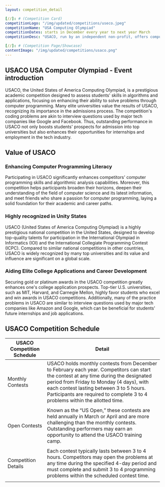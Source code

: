 ```yaml
---
layout: competition_detail

[//]: # (Competition Card)
competitionLogo: "/img/updated/competitions/useco.jpeg"
competitionName: "USA Computing Olympiad"
competitionDates: starts in December every year to next year March 
competitionDesc: "USACO, run by an independent non-profit, offers computer science education and competitions for middle school students globally."

[//]: # (Competition Page/Showcase)
contentImage: "/img/updated/competitions/usaco.png"
---
```


## USACO USA Computer Olympiad - Event introduction

USACO, the United States of America Computing Olympiad, is a prestigious academic competition designed to assess students' skills in algorithms and applications, focusing on enhancing their ability to solve problems through computer programming. Many elite universities value the results of USACO, recognizing its importance in the admissions process. The competition's coding problems are akin to interview questions used by major tech companies like Google and Facebook. Thus, outstanding performance in USACO not only boosts students' prospects for admission into top universities but also enhances their opportunities for internships and employment in the tech industry.

## Value of USACO

### Enhancing Computer Programming Literacy  
Participating in USACO significantly enhances competitors' computer programming skills and algorithmic analysis capabilities. Moreover, this competition helps participants broaden their horizons, deepen their understanding of the field of computer science and its latest information, and meet friends who share a passion for computer programming, laying a solid foundation for their academic and career paths.

### Highly recognized in Unity States  
USACO (United States of America Computing Olympiad) is a highly prestigious national competition in the United States, designed to develop top-quality talents for participation in the International Olympiad in Informatics (IOI) and the International Collegiate Programming Contest (ICPC). Compared to similar national competitions in other countries, USACO is widely recognized by many top universities and its value and influence are significant on a global scale.

### Aiding Elite College Applications and Career Development  
Securing gold or platinum awards in the USACO competition greatly enhances one's college application prospects. Top-tier U.S. universities, such as MIT, Harvard, and Carnegie Mellon, highly favor students who excel and win awards in USACO competitions. Additionally, many of the practice problems in USACO are similar to interview questions used by major tech companies like Amazon and Google, which can be beneficial for students' future internships and job applications.

## USACO Competition Schedule

| USACO Competition Schedule              |      Detail                    |
| ------------------------------------    | ------------------------------ |
|                Monthly Contests         | USACO holds monthly contests from December to February each year. Competitors can start the contest at any time during the designated period from Friday to Monday (4 days), with each contest lasting between 3 to 5 hours. Participants are required to complete 3 to 4 problems within the allotted time. |
| |
|                  Open Contests          | Known as the “US Open,” these contests are held annually in March or April and are more challenging than the monthly contests. Outstanding performers may earn an opportunity to attend the USACO training camp.  |
| |
|               Competition Details       | Each contest typically lasts between 3 to 4 hours. Competitors may open the problems at any time during the specified 4-day period and must complete and submit 3 to 4 programming problems within the scheduled contest time.  |
| |
